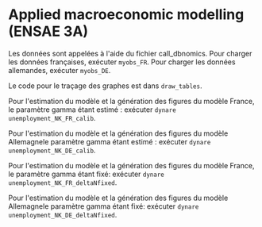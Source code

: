 # Applied macroeconomic modelling (ENSAE 3A)

Les données sont appelées à l'aide du fichier call_dbnomics. 
Pour charger les données françaises, exécuter `myobs_FR`. 
Pour charger les données allemandes, exécuter `myobs_DE`.

Le code pour le traçage des graphes est dans `draw_tables`.

Pour l'estimation du modèle et la génération des figures du modèle France, le paramètre gamma étant estimé : exécuter `dynare unemployment_NK_FR_calib`. 

Pour l'estimation du modèle et la génération des figures du modèle Allemagnele paramètre gamma étant estimé : exécuter `dynare unemployment_NK_DE_calib`.

Pour l'estimation du modèle et la génération des figures du modèle France, le paramètre gamma étant fixé: exécuter `dynare unemployment_NK_FR_deltaNfixed`. 

Pour l'estimation du modèle et la génération des figures du modèle Allemagnele paramètre gamma étant fixé: exécuter `dynare unemployment_NK_DE_deltaNfixed`.  
